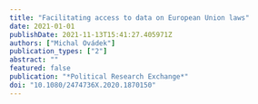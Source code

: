 ```yaml
---
title: "Facilitating access to data on European Union laws"
date: 2021-01-01
publishDate: 2021-11-13T15:41:27.405971Z
authors: ["Michal Ovádek"]
publication_types: ["2"]
abstract: ""
featured: false
publication: "*Political Research Exchange*"
doi: "10.1080/2474736X.2020.1870150"
---
```


